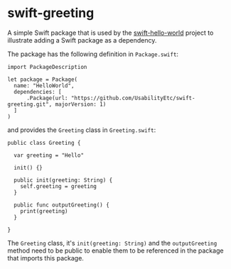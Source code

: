 # swift-greeting

A simple Swift package that is used by the [swift-hello-world](https://github.com/UsabilityEtc/swift-hello-world) project to illustrate adding a Swift package as a dependency.

The package has the following definition in `Package.swift`:

```
import PackageDescription

let package = Package(
  name: "HelloWorld",
  dependencies: [
      .Package(url: "https://github.com/UsabilityEtc/swift-greeting.git", majorVersion: 1)
  ]
)
```

and provides the `Greeting` class in `Greeting.swift`:

```
public class Greeting {

  var greeting = "Hello"

  init() {}

  public init(greeting: String) {
    self.greeting = greeting
  }

  public func outputGreeting() {
    print(greeting)
  }

}
```

The `Greeting` class, it's `init(greeting: String)` and the `outputGreeting` method need to be public to enable them to be referenced in the package that imports this package.

